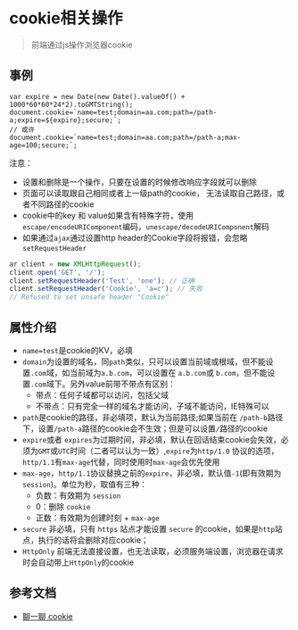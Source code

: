 # cookie相关操作

> 前端通过js操作浏览器cookie

## 事例

```
var expire = new Date(new Date().valueOf() + 1000*60*60*24*2).toGMTString();
document.cookie=`name=test;domain=aa.com;path=/path-a;expire=${expire};secure;`;
// 或许
document.cookie=`name=test;domain=aa.com;path=/path-a;max-age=100;secure;`;
```

注意：
- 设置和删除是一个操作，只要在设置的时候修改响应字段就可以删除
- 页面可以读取跟自己相同或者上一级path的cookie， 无法读取自己路径，或者不同路径的cookie
- cookie中的key 和 value如果含有特殊字符，使用`escape/encodeURIComponent`编码，`unescape/decodeURIComponent`解码
- 如果通过`ajax`通过设置http header的Cookie字段将报错，会忽略 `setRequestHeader`

```js
ar client = new XMLHttpRequest();
client.open('GET', '/');
client.setRequestHeader('Test', 'one'); // 正确
client.setRequestHeader('Cookie', 'a=c'); // 失败
// Refused to set unsafe header "Cookie"
```

## 属性介绍

- `name=test`是cookie的KV，必填
- `domain`为设置的域名，同`path`类似，只可以设置当前域或根域，但不能设置`.com`域，如当前域为`a.b.com`，可以设置在 `a.b.com`或 `b.com`，但不能设置`.com`域下。另外value前带不带点有区别：
    + 带点：任何子域都可以访问，包括父域
    + 不带点：只有完全一样的域名才能访问，子域不能访问，IE特殊可以
- `path`是cookie的路径，非必填项，默认为当前路径;如果当前在 `/path-b`路径下，设置`/path-a`路径的cookie会不生效；但是可以设置`/`路径的cookie
- `expire`或者 `expires`为过期时间，非必填，默认在回话结束cookie会失效，必须为`GMT`或`UTC`时间（二者可以认为一致）,`expire`为`http/1.0` 协议的选项，`http/1.1`有`max-age`代替，同时使用时`max-age`会优先使用
- `max-age`，`http/1.1`协议替换之前的`expire`，非必填，默认值`-1`(即有效期为`session`)。单位为秒，取值有三种：
    + 负数：有效期为 `session`
    + 0：删除 `cookie`
    + 正数：有效期为创建时刻 + `max-age`
- `secure` 非必填，只有 `https` 站点才能设置 `secure` 的cookie，如果是`http`站点，执行的话将会删除对应cookie；
- `HttpOnly` 前端无法直接设置，也无法读取，必须服务端设置，浏览器在请求时会自动带上`HttpOnly`的cookie

## 参考文档

- [聊一聊 cookie](https://segmentfault.com/a/1190000004556040)
